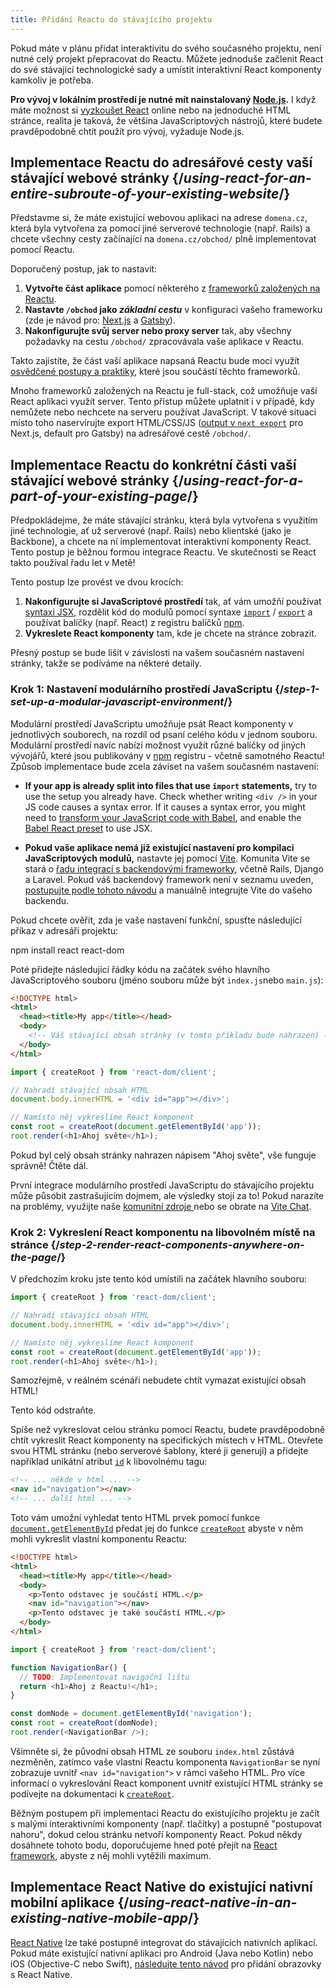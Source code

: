 ```yaml
---
title: Přidání Reactu do stávajícího projektu
---
```


<Intro>

Pokud máte v plánu přidat interaktivitu do svého současného projektu, není nutné celý projekt přepracovat do Reactu. Můžete jednoduše začlenit React do své stávající technologické sady a umístit interaktivní React komponenty kamkoliv je potřeba.

</Intro>

<Note>

**Pro vývoj v lokálním prostředí je nutné mít nainstalovaný [Node.js](https://nodejs.org/en/).** I když máte možnost si [vyzkoušet React](/learn/installation#try-react) online nebo na jednoduché HTML stránce, realita je taková, že většina JavaScriptových nástrojů, které budete pravděpodobně chtít použít pro vývoj, vyžaduje Node.js.

</Note>

## Implementace Reactu do adresářové cesty vaší stávající webové stránky {/*using-react-for-an-entire-subroute-of-your-existing-website*/}

Představme si, že máte existující webovou aplikaci na adrese `domena.cz`, která byla vytvořena za pomocí jiné serverové technologie (např. Rails) a chcete všechny cesty začínající na `domena.cz/obchod/` plně implementovat pomocí Reactu.

Doporučený postup, jak to nastavit:

1. **Vytvořte část aplikace** pomocí některého z [frameworků založených na Reactu](/learn/start-a-new-react-project).
2. **Nastavte `/obchod` jako *základní cestu*** v konfiguraci vašeho frameworku (zde je návod pro: [Next.js](https://nextjs.org/docs/api-reference/next.config.js/basepath) a [Gatsby](https://www.gatsbyjs.com/docs/how-to/previews-deploys-hosting/path-prefix/)).
3. **Nakonfigurujte svůj server nebo proxy server** tak, aby všechny požadavky na cestu `/obchod/` zpracovávala vaše aplikace v Reactu.

Takto zajistíte, že část vaší aplikace napsaná Reactu bude moci využít [osvědčené postupy a praktiky](/learn/start-a-new-react-project#can-i-use-react-without-a-framework), které jsou součástí těchto frameworků.

Mnoho frameworků založených na Reactu je full-stack, což umožňuje vaší React aplikaci využít server. Tento přístup můžete uplatnit i v případě, kdy nemůžete nebo nechcete na serveru používat JavaScript. V takové situaci místo toho naservírujte export HTML/CSS/JS ([output v `next export`](https://nextjs.org/docs/advanced-features/static-html-export) pro Next.js, default pro Gatsby) na adresářové cestě `/obchod/`.

## Implementace Reactu do konkrétní části vaší stávající webové stránky {/*using-react-for-a-part-of-your-existing-page*/}

Předpokládejme, že máte stávající stránku, která byla vytvořena s využitím jiné technologie, ať už serverové (např. Rails) nebo klientské (jako je Backbone), a chcete na ní implementovat interaktivní komponenty React. Tento postup je běžnou formou integrace Reactu. Ve skutečnosti se React takto používal řadu let v Metě!

Tento postup lze provést ve dvou krocích:

1. **Nakonfigurujte si JavaScriptové prostředí** tak, ať vám umožňí používat [syntaxi JSX](/learn/writing-markup-with-jsx), rozdělit kód do modulů pomocí syntaxe [`import`](https://developer.mozilla.org/en-US/docs/Web/JavaScript/Reference/Statements/import) / [`export`](https://developer.mozilla.org/en-US/docs/Web/JavaScript/Reference/Statements/export) a používat balíčky (např. React) z registru balíčků [npm](https://www.npmjs.com/).
2. **Vykreslete React komponenty** tam, kde je chcete na stránce zobrazit.

Přesný postup se bude lišit v závislosti na vašem současném nastavení stránky, takže se podíváme na některé detaily.

### Krok 1: Nastavení modulárního prostředí JavaScriptu {/*step-1-set-up-a-modular-javascript-environment*/}

Modulární prostředí JavaScriptu umožňuje psát React komponenty v jednotlivých souborech, na rozdíl od psaní celého kódu v jednom souboru. Modulární prostředí navíc nabízí možnost využít různé balíčky od jiných vývojářů, které jsou publikovány v [npm](https://www.npmjs.com/) registru - včetně samotného Reactu! Způsob implementace bude zcela záviset na vašem současném nastavení:

* **If your app is already split into files that use `import` statements,** try to use the setup you already have. Check whether writing `<div />` in your JS code causes a syntax error. If it causes a syntax error, you might need to [transform your JavaScript code with Babel](https://babeljs.io/setup), and enable the [Babel React preset](https://babeljs.io/docs/babel-preset-react) to use JSX.

* **Pokud vaše aplikace nemá již existující nastavení pro kompilaci JavaScriptových modulů,** nastavte jej pomocí [Vite](https://vitejs.dev/). Komunita Vite se stará o [řadu integrací s backendovými frameworky](https://github.com/vitejs/awesome-vite#integrations-with-backends), včetně Rails, Django a Laravel. Pokud váš backendový framework není v seznamu uveden, [postupujte podle tohoto návodu](https://vitejs.dev/guide/backend-integration.html) a manuálně integrujte Vite do vašeho backendu.

Pokud chcete ověřit, zda je vaše nastavení funkční, spusťte následující příkaz v adresáři projektu:

<TerminalBlock>
npm install react react-dom
</TerminalBlock>

Poté přidejte následující řádky kódu na začátek svého hlavního JavaScriptového souboru (jméno souboru může být `index.js`nebo `main.js`):

<Sandpack>

```html index.html hidden
<!DOCTYPE html>
<html>
  <head><title>My app</title></head>
  <body>
    <!-- Váš stávající obsah stránky (v tomto příkladu bude nahrazen) -->
  </body>
</html>
```

```js index.js active
import { createRoot } from 'react-dom/client';

// Nahradí stávající obsah HTML
document.body.innerHTML = '<div id="app"></div>';

// Namísto něj vykreslíme React komponent
const root = createRoot(document.getElementById('app'));
root.render(<h1>Ahoj světe</h1>);
```

</Sandpack>

Pokud byl celý obsah stránky nahrazen nápisem "Ahoj světe", vše funguje správně! Čtěte dál.

<Note>

První integrace modulárního prostředí JavaScriptu do stávajícího projektu může působit zastrašujícím dojmem, ale výsledky stojí za to! Pokud narazíte na problémy, využijte naše [komunitní zdroje ](/community) nebo se obrate na [Vite Chat](https://chat.vitejs.dev/).

</Note>

### Krok 2: Vykreslení React komponentu na libovolném místě na stránce {/*step-2-render-react-components-anywhere-on-the-page*/}

V předchozím kroku jste tento kód umístili na začátek hlavního souboru:

```js
import { createRoot } from 'react-dom/client';

// Nahradí stávající obsah HTML
document.body.innerHTML = '<div id="app"></div>';

// Namísto něj vykreslíme React komponent
const root = createRoot(document.getElementById('app'));
root.render(<h1>Ahoj světe</h1>);
```

Samozřejmě, v reálném scénáři nebudete chtít vymazat existující obsah HTML!

Tento kód odstraňte.

Spíše než vykreslovat celou stránku pomocí Reactu, budete pravděpodobně chtít vykreslit React komponenty na specifických místech v HTML. Otevřete svou HTML stránku (nebo serverové šablony, které ji generují) a přidejte například unikátní atribut [`id`](https://developer.mozilla.org/en-US/docs/Web/HTML/Global_attributes/id) k libovolnému tagu:

```html
<!-- ... někde v html ... -->
<nav id="navigation"></nav>
<!-- ... další html ... -->
```

Toto vám umožní vyhledat tento HTML prvek pomocí funkce [`document.getElementById`](https://developer.mozilla.org/en-US/docs/Web/API/Document/getElementById) předat jej do funkce [`createRoot`](/reference/react-dom/client/createRoot) abyste v něm mohli vykreslit vlastní komponentu Reactu:

<Sandpack>

```html index.html
<!DOCTYPE html>
<html>
  <head><title>My app</title></head>
  <body>
    <p>Tento odstavec je součástí HTML.</p>
    <nav id="navigation"></nav>
    <p>Tento odstavec je také součástí HTML.</p>
  </body>
</html>
```

```js index.js active
import { createRoot } from 'react-dom/client';

function NavigationBar() {
  // TODO: Implementovat navigační lištu
  return <h1>Ahoj z Reactu!</h1>;
}

const domNode = document.getElementById('navigation');
const root = createRoot(domNode);
root.render(<NavigationBar />);
```

</Sandpack>

Všimněte si, že původní obsah HTML ze souboru `index.html` zůstává nezměněn, zatímco vaše vlastní Reactu komponenta `NavigationBar` se nyní zobrazuje uvnitř `<nav id="navigation">` v rámci vašeho HTML. Pro více informací o vykreslování React komponent uvnitř existující HTML stránky se podívejte na dokumentaci k [`createRoot`](/reference/react-dom/client/createRoot#rendering-a-page-partially-built-with-react).

Běžným postupem při implementaci Reactu do existujícího projektu je začít s malými interaktivními komponenty (např. tlačítky) a postupně "postupovat nahoru", dokud celou stránku netvoří komponenty React. Pokud někdy dosáhnete tohoto bodu, doporučujeme hned poté přejít na [React framework](/learn/start-a-new-react-project), abyste z něj mohli vytěžili maximum.

## Implementace React Native do existující nativní mobilní aplikace {/*using-react-native-in-an-existing-native-mobile-app*/}

[React Native](https://reactnative.dev/) lze také postupně integrovat do stávajících nativních aplikací. Pokud máte existující nativní aplikaci pro Android (Java nebo Kotlin) nebo iOS (Objective-C nebo Swift), [následujte tento návod](https://reactnative.dev/docs/integration-with-existing-apps) pro přidání obrazovky s React Native.
